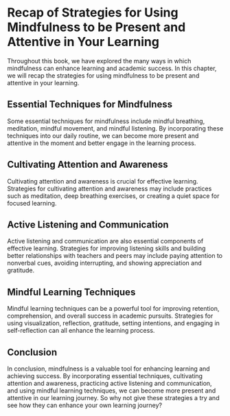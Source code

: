 Recap of Strategies for Using Mindfulness to be Present and Attentive in Your Learning
===============================================================================================================

Throughout this book, we have explored the many ways in which mindfulness can enhance learning and academic success. In this chapter, we will recap the strategies for using mindfulness to be present and attentive in your learning.

Essential Techniques for Mindfulness
------------------------------------

Some essential techniques for mindfulness include mindful breathing, meditation, mindful movement, and mindful listening. By incorporating these techniques into our daily routine, we can become more present and attentive in the moment and better engage in the learning process.

Cultivating Attention and Awareness
-----------------------------------

Cultivating attention and awareness is crucial for effective learning. Strategies for cultivating attention and awareness may include practices such as meditation, deep breathing exercises, or creating a quiet space for focused learning.

Active Listening and Communication
----------------------------------

Active listening and communication are also essential components of effective learning. Strategies for improving listening skills and building better relationships with teachers and peers may include paying attention to nonverbal cues, avoiding interrupting, and showing appreciation and gratitude.

Mindful Learning Techniques
---------------------------

Mindful learning techniques can be a powerful tool for improving retention, comprehension, and overall success in academic pursuits. Strategies for using visualization, reflection, gratitude, setting intentions, and engaging in self-reflection can all enhance the learning process.

Conclusion
----------

In conclusion, mindfulness is a valuable tool for enhancing learning and achieving success. By incorporating essential techniques, cultivating attention and awareness, practicing active listening and communication, and using mindful learning techniques, we can become more present and attentive in our learning journey. So why not give these strategies a try and see how they can enhance your own learning journey?
